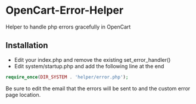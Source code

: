 OpenCart-Error-Helper
=====================

Helper to handle php errors gracefully in OpenCart

## Installation

- Edit your index.php and remove the existing set_error_handler()
- Edit system/startup.php and add the following line at the end

```php
require_once(DIR_SYSTEM . 'helper/error.php');
```

Be sure to edit the email that the errors will be sent to and the custom error page location.